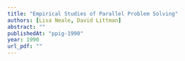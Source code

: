 ```yaml
---
title: "Empirical Studies of Parallel Problem Solving"
authors: [Lisa Neale, David Littman]
abstract: ""
publishedAt: "ppig-1990"
year: 1990
url_pdf: ""
---
```

